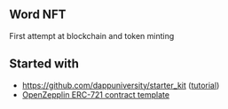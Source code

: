 ## Word NFT

First attempt at blockchain and token minting

## Started with

- https://github.com/dappuniversity/starter_kit ([tutorial](https://www.youtube.com/watch?v=YPbgjPPC1d0))
- [OpenZepplin ERC-721 contract template](https://github.com/OpenZeppelin/openzeppelin-contracts/tree/master/contracts/token/ERC721)
